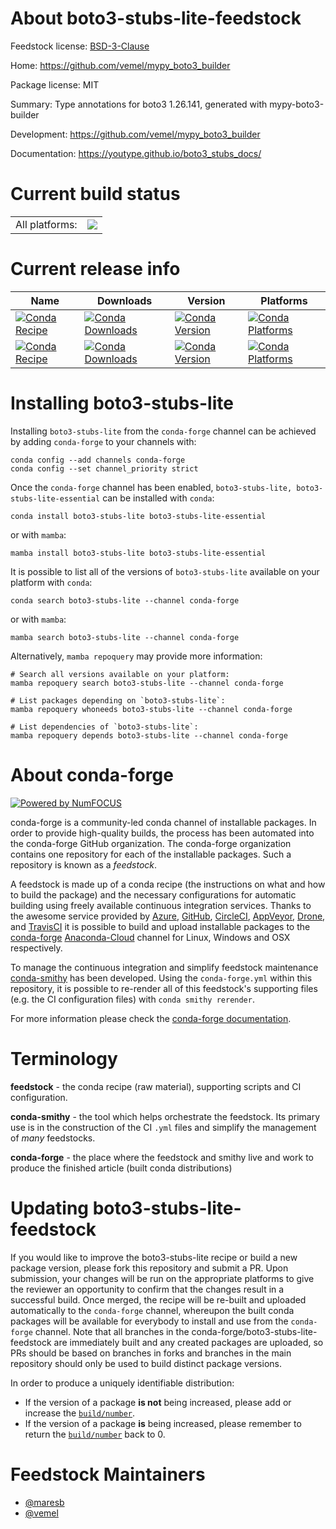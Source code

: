 About boto3-stubs-lite-feedstock
================================

Feedstock license: [BSD-3-Clause](https://github.com/conda-forge/boto3-stubs-lite-feedstock/blob/main/LICENSE.txt)

Home: https://github.com/vemel/mypy_boto3_builder

Package license: MIT

Summary: Type annotations for boto3 1.26.141, generated with mypy-boto3-builder

Development: https://github.com/vemel/mypy_boto3_builder

Documentation: https://youtype.github.io/boto3_stubs_docs/

Current build status
====================


<table><tr><td>All platforms:</td>
    <td>
      <a href="https://dev.azure.com/conda-forge/feedstock-builds/_build/latest?definitionId=16774&branchName=main">
        <img src="https://dev.azure.com/conda-forge/feedstock-builds/_apis/build/status/boto3-stubs-lite-feedstock?branchName=main">
      </a>
    </td>
  </tr>
</table>

Current release info
====================

| Name | Downloads | Version | Platforms |
| --- | --- | --- | --- |
| [![Conda Recipe](https://img.shields.io/badge/recipe-boto3--stubs--lite-green.svg)](https://anaconda.org/conda-forge/boto3-stubs-lite) | [![Conda Downloads](https://img.shields.io/conda/dn/conda-forge/boto3-stubs-lite.svg)](https://anaconda.org/conda-forge/boto3-stubs-lite) | [![Conda Version](https://img.shields.io/conda/vn/conda-forge/boto3-stubs-lite.svg)](https://anaconda.org/conda-forge/boto3-stubs-lite) | [![Conda Platforms](https://img.shields.io/conda/pn/conda-forge/boto3-stubs-lite.svg)](https://anaconda.org/conda-forge/boto3-stubs-lite) |
| [![Conda Recipe](https://img.shields.io/badge/recipe-boto3--stubs--lite--essential-green.svg)](https://anaconda.org/conda-forge/boto3-stubs-lite-essential) | [![Conda Downloads](https://img.shields.io/conda/dn/conda-forge/boto3-stubs-lite-essential.svg)](https://anaconda.org/conda-forge/boto3-stubs-lite-essential) | [![Conda Version](https://img.shields.io/conda/vn/conda-forge/boto3-stubs-lite-essential.svg)](https://anaconda.org/conda-forge/boto3-stubs-lite-essential) | [![Conda Platforms](https://img.shields.io/conda/pn/conda-forge/boto3-stubs-lite-essential.svg)](https://anaconda.org/conda-forge/boto3-stubs-lite-essential) |

Installing boto3-stubs-lite
===========================

Installing `boto3-stubs-lite` from the `conda-forge` channel can be achieved by adding `conda-forge` to your channels with:

```
conda config --add channels conda-forge
conda config --set channel_priority strict
```

Once the `conda-forge` channel has been enabled, `boto3-stubs-lite, boto3-stubs-lite-essential` can be installed with `conda`:

```
conda install boto3-stubs-lite boto3-stubs-lite-essential
```

or with `mamba`:

```
mamba install boto3-stubs-lite boto3-stubs-lite-essential
```

It is possible to list all of the versions of `boto3-stubs-lite` available on your platform with `conda`:

```
conda search boto3-stubs-lite --channel conda-forge
```

or with `mamba`:

```
mamba search boto3-stubs-lite --channel conda-forge
```

Alternatively, `mamba repoquery` may provide more information:

```
# Search all versions available on your platform:
mamba repoquery search boto3-stubs-lite --channel conda-forge

# List packages depending on `boto3-stubs-lite`:
mamba repoquery whoneeds boto3-stubs-lite --channel conda-forge

# List dependencies of `boto3-stubs-lite`:
mamba repoquery depends boto3-stubs-lite --channel conda-forge
```


About conda-forge
=================

[![Powered by
NumFOCUS](https://img.shields.io/badge/powered%20by-NumFOCUS-orange.svg?style=flat&colorA=E1523D&colorB=007D8A)](https://numfocus.org)

conda-forge is a community-led conda channel of installable packages.
In order to provide high-quality builds, the process has been automated into the
conda-forge GitHub organization. The conda-forge organization contains one repository
for each of the installable packages. Such a repository is known as a *feedstock*.

A feedstock is made up of a conda recipe (the instructions on what and how to build
the package) and the necessary configurations for automatic building using freely
available continuous integration services. Thanks to the awesome service provided by
[Azure](https://azure.microsoft.com/en-us/services/devops/), [GitHub](https://github.com/),
[CircleCI](https://circleci.com/), [AppVeyor](https://www.appveyor.com/),
[Drone](https://cloud.drone.io/welcome), and [TravisCI](https://travis-ci.com/)
it is possible to build and upload installable packages to the
[conda-forge](https://anaconda.org/conda-forge) [Anaconda-Cloud](https://anaconda.org/)
channel for Linux, Windows and OSX respectively.

To manage the continuous integration and simplify feedstock maintenance
[conda-smithy](https://github.com/conda-forge/conda-smithy) has been developed.
Using the ``conda-forge.yml`` within this repository, it is possible to re-render all of
this feedstock's supporting files (e.g. the CI configuration files) with ``conda smithy rerender``.

For more information please check the [conda-forge documentation](https://conda-forge.org/docs/).

Terminology
===========

**feedstock** - the conda recipe (raw material), supporting scripts and CI configuration.

**conda-smithy** - the tool which helps orchestrate the feedstock.
                   Its primary use is in the construction of the CI ``.yml`` files
                   and simplify the management of *many* feedstocks.

**conda-forge** - the place where the feedstock and smithy live and work to
                  produce the finished article (built conda distributions)


Updating boto3-stubs-lite-feedstock
===================================

If you would like to improve the boto3-stubs-lite recipe or build a new
package version, please fork this repository and submit a PR. Upon submission,
your changes will be run on the appropriate platforms to give the reviewer an
opportunity to confirm that the changes result in a successful build. Once
merged, the recipe will be re-built and uploaded automatically to the
`conda-forge` channel, whereupon the built conda packages will be available for
everybody to install and use from the `conda-forge` channel.
Note that all branches in the conda-forge/boto3-stubs-lite-feedstock are
immediately built and any created packages are uploaded, so PRs should be based
on branches in forks and branches in the main repository should only be used to
build distinct package versions.

In order to produce a uniquely identifiable distribution:
 * If the version of a package **is not** being increased, please add or increase
   the [``build/number``](https://docs.conda.io/projects/conda-build/en/latest/resources/define-metadata.html#build-number-and-string).
 * If the version of a package **is** being increased, please remember to return
   the [``build/number``](https://docs.conda.io/projects/conda-build/en/latest/resources/define-metadata.html#build-number-and-string)
   back to 0.

Feedstock Maintainers
=====================

* [@maresb](https://github.com/maresb/)
* [@vemel](https://github.com/vemel/)


